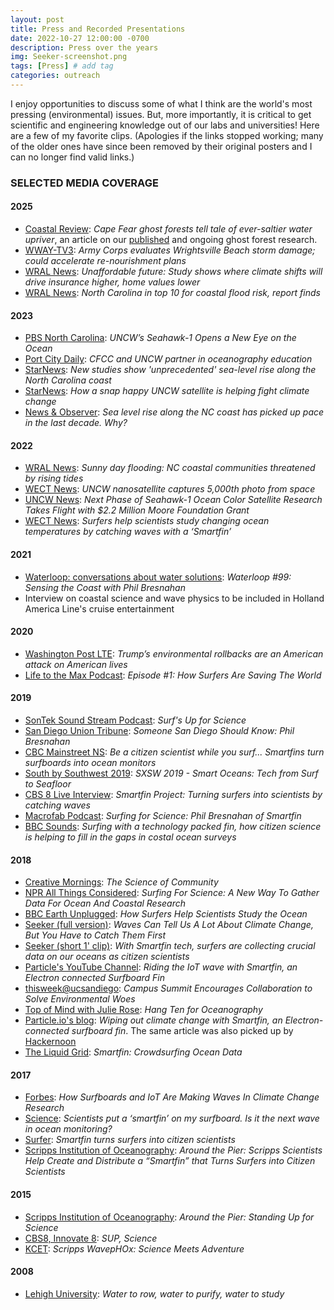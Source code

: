 ```yaml
---
layout: post
title: Press and Recorded Presentations
date: 2022-10-27 12:00:00 -0700
description: Press over the years
img: Seeker-screenshot.png
tags: [Press] # add tag
categories: outreach
---
```


I enjoy opportunities to discuss some of what I think are the world's most pressing (environmental) issues. But, more importantly, it is critical to get scientific and engineering knowledge out of our labs and universities! Here are a few of my favorite clips. (Apologies if the links stopped working; many of the older ones have since been removed by their original posters and I can no longer find valid links.)

### SELECTED MEDIA COVERAGE
#### 2025
- [Coastal Review](https://coastalreview.org/2025/10/cape-fear-ghost-forests-tell-tale-of-ever-saltier-water-upriver/): _Cape Fear ghost forests tell tale of ever-saltier water upriver_, an article on our [published](https://onlinelibrary.wiley.com/doi/full/10.1002/ece3.71677) and ongoing ghost forest research.
- [WWAY-TV3](https://www.wwaytv3.com/army-corps-evaluates-wrightsville-beach-storm-damage-could-accelerate-re-nourishment-plans/): _Army Corps evaluates Wrightsville Beach storm damage; could accelerate re-nourishment plans_
- [WRAL News](https://www.wral.com/news/state/north-carolina-climate-risk-home-values-insurance-study-april-2025/): _Unaffordable future: Study shows where climate shifts will drive insurance higher, home values lower_
- [WRAL News](https://www.wral.com/video/north-carolina-in-top-10-for-coastal-flood-risk-report-finds/21943290/): _North Carolina in top 10 for coastal flood risk, report finds_

#### 2023
- [PBS North Carolina](https://www.pbsnc.org/blogs/science/uncw-seahawk1-opens-a-new-eye-on-the-ocean/): _UNCW’s Seahawk-1 Opens a New Eye on the Ocean_
- [Port City Daily](https://portcitydaily.com/local-news/2023/04/20/cfcc-and-uncw-partner-in-oceanography-education/): _CFCC and UNCW partner in oceanography education_
- [StarNews](https://www.starnewsonline.com/story/news/local/2023/04/25/studies-show-sea-level-rise-is-accelerating-off-north-carolina/70101145007/): _New studies show 'unprecedented' sea-level rise along the North Carolina coast_
- [StarNews](https://www.starnewsonline.com/story/news/local/2023/04/13/unc-wilmington-satellite-tracks-ocean-water-quality-changes-from-space/70061284007/): _How a snap happy UNCW satellite is helping fight climate change_
- [News & Observer](https://www.newsobserver.com/article274241135.html): _Sea level rise along the NC coast has picked up pace in the last decade. Why?_

#### 2022
- [WRAL News](https://www.wral.com/sunny-day-flooding-nc-coastal-communities-threatened-by-rising-tides/20538432/): _Sunny day flooding: NC coastal communities threatened by rising tides_
- [WECT News](https://www.wect.com/2022/09/26/uncw-nanosatellite-captures-5000th-photo-space/): _UNCW nanosatellite captures 5,000th photo from space_
- [UNCW News](https://uncw.edu/news/2022/09/next-phase-of-seahawk-1-ocean-color-satellite-research-takes-flight-with-2.2-million-moore-foundation-grant.html): _Next Phase of Seahawk-1 Ocean Color Satellite Research Takes Flight with $2.2 Million Moore Foundation Grant_
- [WECT News](https://www.wect.com/2022/01/25/surfers-help-scientists-study-changing-ocean-temperatures-by-catching-waves-with-smartfin/): _Surfers help scientists study changing ocean temperatures by catching waves with a ‘Smartfin’_

#### 2021
- [Waterloop: conversations about water solutions](https://www.waterloop.org/post/waterloop-99-sensing-the-coast-with-phil-bresnahan): _Waterloop #99: Sensing the Coast with Phil Bresnahan_
- Interview on coastal science and wave physics to be included in Holland America Line's cruise entertainment

#### 2020
- [Washington Post LTE](https://www.washingtonpost.com/opinions/letters-to-the-editor/trumps-environmental-rollbacks-are-an-american-attack-on-american-lives/2020/11/08/5c2c8df2-1f77-11eb-ad53-4c1fda49907d_story.html): _Trump’s environmental rollbacks are an American attack on American lives_
- [Life to the Max Podcast](https://maxlifeforever.com/podcast-episode-1-how-surfers-are-saving-the-world): _Episode #1: How Surfers Are Saving The World_

#### 2019
- [SonTek Sound Stream Podcast](http://sontek.buzzsprout.com/271128/1892255-surf-s-up-for-science): _Surf's Up for Science_
- [San Diego Union Tribune](https://www.sandiegouniontribune.com/lifestyle/people/story/2019-08-26/someone-san-diego-should-know-phil-bresnahan): _Someone San Diego Should Know: Phil Bresnahan_
- [CBC Mainstreet NS](https://www.cbc.ca/player/play/1525597763698): _Be a citizen scientist while you surf... Smartfins turn surfboards into ocean monitors_
- [South by Southwest 2019](https://soundcloud.com/officialsxsw/sxsw-2019-smart-oceans-tech-from-surf-to-seafloor): _SXSW 2019 - Smart Oceans: Tech from Surf to Seafloor_
- [CBS 8 Live Interview](https://www.cbs8.com/article/news/smartfin-project-turning-surfers-into-scientists-by-catching-waves/509-bc80cd49-6cef-4ea2-8090-d37e867cb442): _Smartfin Project: Turning surfers into scientists by catching waves_
- [Macrofab Podcast](https://macrofab.com/blog/mep-ep-164-surfing-for-science-phil-bresnahan-of-smartfin/): _Surfing for Science: Phil Bresnahan of Smartfin_
- [BBC Sounds](https://www.bbc.co.uk/sounds/play/w3csym1p): _Surfing with a technology packed fin, how citizen science is helping to fill in the gaps in costal ocean surveys_

#### 2018
- [Creative Mornings](https://creativemornings.com/talks/phil-bresnahan): _The Science of Community_
- [NPR All Things Considered](https://www.npr.org/2018/07/16/629588460/surfing-for-science-a-new-way-to-gather-data-for-ocean-and-coastal-research): _Surfing For Science: A New Way To Gather Data For Ocean And Coastal Research_
- [BBC Earth Unplugged](https://youtu.be/CU-IX8tqP_4): _How Surfers Help Scientists Study the Ocean_
- [Seeker (full version)](https://www.youtube.com/watch?v=toeoYNQNZgA): _Waves Can Tell Us A Lot About Climate Change, But You Have to Catch Them First_
- [Seeker (short 1' clip)](https://www.facebook.com/SeekerMedia/videos/10155770047803387/): _With Smartfin tech, surfers are collecting crucial data on our oceans as citizen scientists_
- [Particle's YouTube Channel](http://youtube.com/watch?v=vqlZlLnexS0): _Riding the IoT wave with Smartfin, an Electron connected Surfboard Fin_
- [thisweek@ucsandiego](http://ucsdnews.ucsd.edu/feature/campus-summit-encourages-collaboration-to-solve-environmental-woes): _Campus Summit Encourages Collaboration to Solve Environmental Woes_
- [Top of Mind with Julie Rose](https://www.byuradio.org/episode/9413f05a-a6a0-4494-81bd-69ef32f39921?playhead=1227&autoplay=true): _Hang Ten for Oceanography_
- [Particle.io's blog](https://blog.particle.io/2018/06/19/smartfin/): _Wiping out climate change with Smartfin, an Electron-connected surfboard fin_.
The same article was also picked up by [Hackernoon](https://hackernoon.com/wiping-out-climate-change-with-smartfin-an-electron-connected-surfboard-fin-c20d18ed5b43)
- [The Liquid Grid](http://theliquidgrid.com/2018/04/23/smartfin-crowdsurfing-ocean-data/): _Smartfin: Crowdsurfing Ocean Data_

#### 2017
- [Forbes](https://www.forbes.com/sites/delltechnologies/2017/11/22/how-surfboards-and-iot-are-making-waves-in-climate-change-research): _How Surfboards and IoT Are Making Waves In Climate Change Research_
- [Science](https://www.science.org/content/article/scientists-put-smartfin-my-surfboard-it-next-wave-ocean-monitoring): _Scientists put a ‘smartfin’ on my surfboard. Is it the next wave in ocean monitoring?_
- [Surfer](https://www.surfer.com/features/smartfin-turns-surfers-into-citizen-scientists/): _Smartfin turns surfers into citizen scientists_
- [Scripps Institution of Oceanography](https://scripps.ucsd.edu/news/around-pier-scripps-scientists-help-create-and-distribute-smartfin-turns-surfers-citizen): _Around the Pier: Scripps Scientists Help Create and Distribute a “Smartfin” that Turns Surfers into Citizen Scientists_

#### 2015
- [Scripps Institution of Oceanography](https://scripps.ucsd.edu/news/around-pier-standing-science): _Around the Pier: Standing Up for Science_
- [CBS8, Innovate 8](http://www.cbs8.com/category/155799/video-landing-page?autoStart=true&topVideoCatNo=default&clipId=11751920): _SUP, Science_
- [KCET](https://www.kcet.org/shows/california-coastal-trail/scripps-wavephox-science-meets-adventure): _Scripps WavepHOx: Science Meets Adventure_

#### 2008
- [Lehigh University](https://www1.lehigh.edu/news/water-row-water-purify-water-study): _Water to row, water to purify, water to study_
